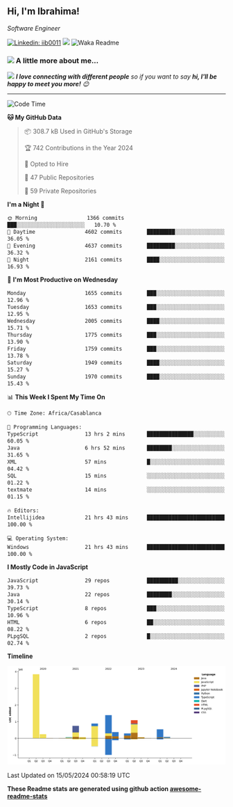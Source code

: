 <h2>Hi, I'm Ibrahima! </h2>
<p><em>Software Engineer 
</em></p>


[![Linkedin: iib0011](https://img.shields.io/badge/-iib0011-blue?style=flat-square&logo=Linkedin&logoColor=white&link=https://www.linkedin.com/in/iib0011/)](https://www.linkedin.com/in/iib0011/)
![](https://visitor-badge.glitch.me/badge?page_id=iib0011)
![Waka Readme](https://github.com/iib0011/iib0011/workflows/Waka%20Readme/badge.svg)


### <img src="https://media.giphy.com/media/VgCDAzcKvsR6OM0uWg/giphy.gif" width="50"> A little more about me...  


<img src="https://media.giphy.com/media/LnQjpWaON8nhr21vNW/giphy.gif" width="60"> <em><b>I love connecting with different people</b> so if you want to say <b>hi, I'll be happy to meet you more!</b> 😊</em>

---
<!--START_SECTION:waka-->
![Code Time](http://img.shields.io/badge/Code%20Time-3%2C320%20hrs%2033%20mins-blue)

**🐱 My GitHub Data** 

> 📦 308.7 kB Used in GitHub's Storage 
 > 
> 🏆 742 Contributions in the Year 2024
 > 
> 💼 Opted to Hire
 > 
> 📜 47 Public Repositories 
 > 
> 🔑 59 Private Repositories 
 > 
**I'm a Night 🦉** 

```text
🌞 Morning                1366 commits        ███░░░░░░░░░░░░░░░░░░░░░░   10.70 % 
🌆 Daytime                4602 commits        █████████░░░░░░░░░░░░░░░░   36.05 % 
🌃 Evening                4637 commits        █████████░░░░░░░░░░░░░░░░   36.32 % 
🌙 Night                  2161 commits        ████░░░░░░░░░░░░░░░░░░░░░   16.93 % 
```
📅 **I'm Most Productive on Wednesday** 

```text
Monday                   1655 commits        ███░░░░░░░░░░░░░░░░░░░░░░   12.96 % 
Tuesday                  1653 commits        ███░░░░░░░░░░░░░░░░░░░░░░   12.95 % 
Wednesday                2005 commits        ████░░░░░░░░░░░░░░░░░░░░░   15.71 % 
Thursday                 1775 commits        ███░░░░░░░░░░░░░░░░░░░░░░   13.90 % 
Friday                   1759 commits        ███░░░░░░░░░░░░░░░░░░░░░░   13.78 % 
Saturday                 1949 commits        ████░░░░░░░░░░░░░░░░░░░░░   15.27 % 
Sunday                   1970 commits        ████░░░░░░░░░░░░░░░░░░░░░   15.43 % 
```


📊 **This Week I Spent My Time On** 

```text
🕑︎ Time Zone: Africa/Casablanca

💬 Programming Languages: 
TypeScript               13 hrs 2 mins       ███████████████░░░░░░░░░░   60.05 % 
Java                     6 hrs 52 mins       ████████░░░░░░░░░░░░░░░░░   31.65 % 
XML                      57 mins             █░░░░░░░░░░░░░░░░░░░░░░░░   04.42 % 
SQL                      15 mins             ░░░░░░░░░░░░░░░░░░░░░░░░░   01.22 % 
textmate                 14 mins             ░░░░░░░░░░░░░░░░░░░░░░░░░   01.15 % 

🔥 Editors: 
Intellijidea             21 hrs 43 mins      █████████████████████████   100.00 % 

💻 Operating System: 
Windows                  21 hrs 43 mins      █████████████████████████   100.00 % 
```

**I Mostly Code in JavaScript** 

```text
JavaScript               29 repos            ██████████░░░░░░░░░░░░░░░   39.73 % 
Java                     22 repos            ████████░░░░░░░░░░░░░░░░░   30.14 % 
TypeScript               8 repos             ███░░░░░░░░░░░░░░░░░░░░░░   10.96 % 
HTML                     6 repos             ██░░░░░░░░░░░░░░░░░░░░░░░   08.22 % 
PLpgSQL                  2 repos             █░░░░░░░░░░░░░░░░░░░░░░░░   02.74 % 
```



**Timeline**

![Lines of Code chart](https://raw.githubusercontent.com/iib0011/iib0011/master/assets/bar_graph.png)


 Last Updated on 15/05/2024 00:58:19 UTC
<!--END_SECTION:waka-->

**These Readme stats are generated using github action [awesome-readme-stats](https://github.com/iib0011/waka-readme-stats)**

